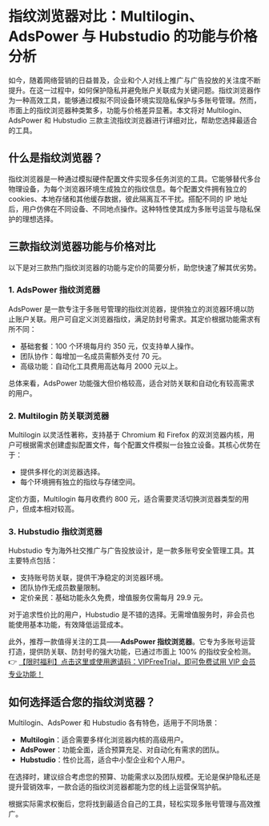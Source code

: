 # 指纹浏览器对比：Multilogin、AdsPower 与 Hubstudio 的功能与价格分析

如今，随着网络营销的日益普及，企业和个人对线上推广与广告投放的关注度不断提升。在这一过程中，如何保护隐私并避免账户关联成为关键问题。指纹浏览器作为一种高效工具，能够通过模拟不同设备环境实现隐私保护与多账号管理。然而，市面上的指纹浏览器种类繁多，功能与价格差异显著。本文将对 Multilogin、AdsPower 和 Hubstudio 三款主流指纹浏览器进行详细对比，帮助您选择最适合的工具。

## 什么是指纹浏览器？

指纹浏览器是一种通过模拟硬件配置文件实现多任务浏览的工具。它能够替代多台物理设备，为每个浏览器环境生成独立的指纹信息。每个配置文件拥有独立的 cookies、本地存储和其他缓存数据，彼此隔离互不干扰。搭配不同的 IP 地址后，用户仿佛在不同设备、不同地点操作。这种特性使其成为多账号运营与隐私保护的理想选择。

## 三款指纹浏览器功能与价格对比

以下是对三款热门指纹浏览器的功能与定价的简要分析，助您快速了解其优劣势。

### 1. AdsPower 指纹浏览器

AdsPower 是一款专注于多账号管理的指纹浏览器，提供独立的浏览器环境以防止账户关联。用户可自定义浏览器指纹，满足防封号需求。其定价根据功能需求有所不同：

- 基础套餐：100 个环境每月约 350 元，仅支持单人操作。
- 团队协作：每增加一名成员需额外支付 70 元。
- 高级功能：自动化工具费用高达每月 2000 元以上。

总体来看，AdsPower 功能强大但价格较高，适合对防关联和自动化有较高需求的用户。

### 2. Multilogin 防关联浏览器

Multilogin 以灵活性著称，支持基于 Chromium 和 Firefox 的双浏览器内核，用户可根据需求创建虚拟配置文件，每个配置文件模拟一台独立设备。其核心优势在于：

- 提供多样化的浏览器选择。
- 每个环境拥有独立的指纹与存储空间。

定价方面，Multilogin 每月收费约 800 元，适合需要灵活切换浏览器类型的用户，但成本相对较高。

### 3. Hubstudio 指纹浏览器

Hubstudio 专为海外社交推广与广告投放设计，是一款多账号安全管理工具。其主要特点包括：

- 支持账号防关联，提供干净稳定的浏览器环境。
- 团队协作无成员数量限制。
- 定价亲民：基础功能永久免费，增值服务仅需每月 29.9 元。

对于追求性价比的用户，Hubstudio 是不错的选择。无需增值服务时，非会员也能使用基本功能，有效降低运营成本。

此外，推荐一款值得关注的工具——**AdsPower 指纹浏览器**。它专为多账号运营打造，提供防关联、防封号的强大功能，已通过市面上 100% 的指纹安全检测。  
👉 [【限时福利】点击这里或使用邀请码：VIPFreeTrial，即可免费试用 VIP 会员专业功能！](https://bit.ly/adspower_free)

## 如何选择适合您的指纹浏览器？

Multilogin、AdsPower 和 Hubstudio 各有特色，适用于不同场景：

- **Multilogin**：适合需要多样化浏览器内核的高级用户。
- **AdsPower**：功能全面，适合预算充足、对自动化有需求的团队。
- **Hubstudio**：性价比高，适合中小型企业和个人用户。

在选择时，建议综合考虑您的预算、功能需求以及团队规模。无论是保护隐私还是提升营销效率，一款合适的指纹浏览器都能为您的线上运营保驾护航。

根据实际需求权衡后，您将找到最适合自己的工具，轻松实现多账号管理与高效推广。